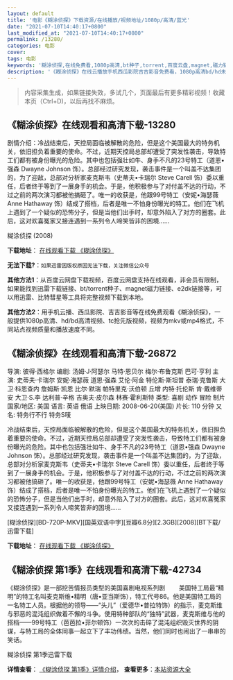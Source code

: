 ```yaml
---
layout: default
title: '电影《糊涂侦探》下载资源/在线播放/视频地址/1080p/高清/蓝光'
date: "2021-07-10T14:40:17+0800"
last_modified_at: "2021-07-10T14:40:17+0800"
permalink: /13280/
categories: 电影
cover:
tags: 电影
keywords: '糊涂侦探,在线免费看,1080p高清,bt种子,torrent,百度云盘,magnet,磁力链,迅雷下载资源'
description: '《糊涂侦探》在线云播放手机西瓜影院吉吉影音免费看，1080p高清bd/hd未删减完整版和tc抢先枪版，mkv/mp4格式，附带bt/torrent种子、magnet/磁力链、百度云盘、网盘资源迅雷下载链接'
---
```


>内容采集生成，如果链接失效，多试几个，页面最后有更多精彩视频！收藏本页（Ctrl+D)，以后再找不麻烦。


## 《糊涂侦探》在线观看和高清下载-13280

剧情介绍：冷战结束后，天控局面临被解散的危险，但是这个美国最大的特务机关，依旧担负着重要的使命。不过，近期天控局总部却遭受了突发性袭击，导致特工们都有被身份曝光的危险。其中也包括强壮如牛、身手不凡的23号特工（道恩•强森 Dwayne Johnson 饰）。总部经过研究发现，袭击事件是一个叫盖不达集团的，为了迎敌，总部对分析家麦克斯韦（史蒂夫•卡瑞尔 Steve Carell 饰）委以重任，后者终于等到了一展身手的机会。于是，他积极参与了对付盖不达的行动，不过之前的两次演习都被他搞砸了。唯一的收获是，他跟99号特工（安妮•海瑟薇 Anne Hathaway 饰）结成了搭档，后者是唯一不怕身份曝光的特工。他们在飞机上遇到了一个疑似的恐怖分子，但是当他们出手时，却意外陷入了对方的圈套。此后，这对欢喜冤家又接连遇到一系列令人啼笑皆非的困境……


糊涂侦探 (2008)

**下载地址**： [在线观看下载 《糊涂侦探》](https://www.btbtdy.me/btdy/dy5865.html) 


**无法下载?**：`如果迅雷因版权原因无法下载，关注微信公众号 `

**其他方法1**：从百度云网盘下载视频，百度云网盘支持在线观看，非会员有限制，如果能找到迅雷下载链接、bt/torrent种子、magnet磁力链接、e2dk链接等，可以用迅雷、比特彗星等工具将完整视频下载到本地。

**其他方法2**：用手机云播、西瓜影院、吉吉影音等在线免费观看《糊涂侦探》，一般提供1080p高清、hd/bd高清视频、tc抢先版视频，视频为mkv或mp4格式，不同站点视频质量和播放速度不同。


## 《糊涂侦探》在线观看和高清下载-26872

导演: 彼得·西格尔 编剧: 汤姆·J·阿瑟尔 马特·恩贝尔 梅尔·布鲁克斯 巴可·亨利 主演: 史蒂夫·卡瑞尔 安妮·海瑟薇 道恩·强森 艾伦·阿金 特伦斯·斯坦普 泰瑞·克鲁斯 大卫·科恩查内 詹姆斯·凯恩 比尔·默瑞 帕特里克·沃伯顿 丘增 内特·托伦斯 肯·戴维蒂安 大卫·S.李 达利普·辛格 吉奥夫·皮尔森 林赛·霍利斯特 类型: 喜剧 动作 冒险 制片国家/地区: 美国 语言: 英语 俄语 上映日期: 2008-06-20(美国) 片长: 110 分钟 又名: 特务行不行 特务S唛

冷战结束后，天控局面临被解散的危险，但是这个美国最大的特务机关，依旧担负着重要的使命。不过，近期天控局总部却遭受了突发性袭击，导致特工们都有被身份曝光的危险。其中也包括强壮如牛、身手不凡的23号特工（道恩•强森 Dwayne Johnson 饰）。总部经过研究发现，袭击事件是一个叫盖不达集团的，为了迎敌，总部对分析家麦克斯韦（史蒂夫•卡瑞尔 Steve Carell 饰）委以重任，后者终于等到了一展身手的机会。于是，他积极参与了对付盖不达的行动，不过之前的两次演习都被他搞砸了。唯一的收获是，他跟99号特工（安妮•海瑟薇 Anne Hathaway 饰）结成了搭档，后者是唯一不怕身份曝光的特工。他们在飞机上遇到了一个疑似的恐怖分子，但是当他们出手时，却意外陷入了对方的圈套。此后，这对欢喜冤家又接连遇到一系列令人啼笑皆非的困境……


[糊涂侦探][BD-720P-MKV][国英双语中字][豆瓣6.8分][2.3GB][2008][BT下载/迅雷下载]

**下载地址**： [在线观看下载 《糊涂侦探》](https://www.btdx8.com/torrent/get_smart_2008.html) 


## 《糊涂侦探 第1季》在线观看和高清下载-42734

《糊涂侦探》是一部挖苦情报员类型的美国喜剧电视系列剧 　　美国特工局最“精明”的特工名叫麦克斯维•精明（唐•亚当斯饰），特工代号86。他是美国特工局的一名特工人员。根据他的领导——“头儿”（爱德华•普拉特饰）的指示，麦克斯维与邪恶的混沌组织做着不懈的斗争。使用特种部队的“独特”武器，麦克斯维与他的搭档——99号特工（芭芭拉•菲尔顿饰）一次次的击碎了混沌组织毁灭世界的阴谋，与特工局的全体同事一起立下了丰功伟绩。当然，他们同时也闹出了一串串的笑话。


糊涂侦探 第1季迅雷下载

**详情查看**： [《糊涂侦探 第1季》详情介绍](/movie/42734/)， **查看更多**：[本站资源大全](/movie/t/all/)

